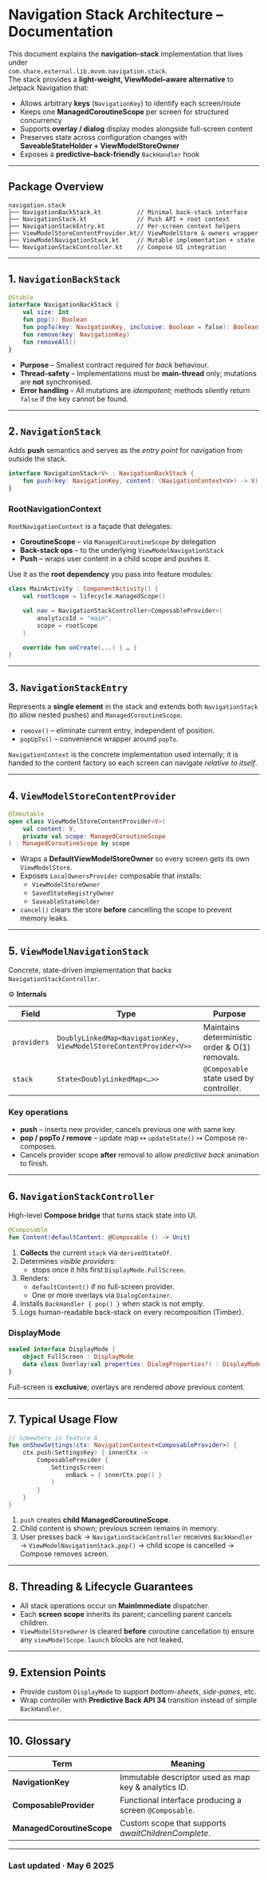 # Navigation Stack Architecture – Documentation

This document explains the **navigation-stack** implementation that lives under  
`com.share.external.lib.mvvm.navigation.stack`.  
The stack provides a **light-weight, ViewModel–aware alternative** to Jetpack
Navigation that:

* Allows arbitrary **keys** (`NavigationKey`) to identify each screen/route
* Keeps one **ManagedCoroutineScope** per screen for structured concurrency
* Supports **overlay / dialog** display modes alongside full-screen content
* Preserves state across configuration changes with
  **SaveableStateHolder + ViewModelStoreOwner**
* Exposes a **predictive–back-friendly** `BackHandler` hook

---

## Package Overview

```
navigation.stack
├── NavigationBackStack.kt          // Minimal back-stack interface
├── NavigationStack.kt              // Push API + root context
├── NavigationStackEntry.kt         // Per-screen context helpers
├── ViewModelStoreContentProvider.kt// ViewModelStore & owners wrapper
├── ViewModelNavigationStack.kt     // Mutable implementation + state
└── NavigationStackController.kt    // Compose UI integration
```

---

## 1. `NavigationBackStack`

```kotlin
@Stable
interface NavigationBackStack {
    val size: Int
    fun pop(): Boolean
    fun popTo(key: NavigationKey, inclusive: Boolean = false): Boolean
    fun remove(key: NavigationKey)
    fun removeAll()
}
```

* **Purpose** – Smallest contract required for *back* behaviour.  
* **Thread-safety** – Implementations must be **main-thread** only; mutations
  are **not** synchronised.  
* **Error handling** – All mutations are *idempotent*; methods silently return
  `false` if the key cannot be found.

---

## 2. `NavigationStack`

Adds **push** semantics and serves as the *entry point* for navigation from
outside the stack.

```kotlin
interface NavigationStack<V> : NavigationBackStack {
    fun push(key: NavigationKey, content: (NavigationContext<V>) -> V)
}
```

### RootNavigationContext

`RootNavigationContext` is a façade that delegates:

* **CoroutineScope** – via `ManagedCoroutineScope` *by* delegation
* **Back-stack ops** – to the underlying `ViewModelNavigationStack`
* **Push** – wraps user content in a child scope and pushes it.

Use it as the **root dependency** you pass into feature modules:

```kotlin
class MainActivity : ComponentActivity() {
    val rootScope = lifecycle.managedScope()

    val nav = NavigationStackController<ComposableProvider>(
        analyticsId = "main",
        scope = rootScope
    )

    override fun onCreate(...) { … }
}
```

---

## 3. `NavigationStackEntry`

Represents a **single element** in the stack and extends both `NavigationStack`
(to allow nested pushes) and `ManagedCoroutineScope`.

* `remove()` – eliminate current entry, independent of position.  
* `popUpTo()` – convenience wrapper around `popTo`.

`NavigationContext` is the concrete implementation used internally; it is
handed to the content factory so each screen can navigate *relative to itself*.

---

## 4. `ViewModelStoreContentProvider`

```kotlin
@Immutable
open class ViewModelStoreContentProvider<V>(
    val content: V,
    private val scope: ManagedCoroutineScope
) : ManagedCoroutineScope by scope
```

* Wraps a **DefaultViewModelStoreOwner** so every screen gets its own
  `ViewModelStore`.  
* Exposes `LocalOwnersProvider` composable that installs:
  * `ViewModelStoreOwner`
  * `SavedStateRegistryOwner`
  * `SaveableStateHolder`
* `cancel()` clears the store **before** cancelling the scope to prevent memory
  leaks.

---

## 5. `ViewModelNavigationStack`

Concrete, state-driven implementation that backs `NavigationStackController`.

⚙️ **Internals**

| Field | Type | Purpose |
|-------|------|---------|
| `providers` | `DoublyLinkedMap<NavigationKey, ViewModelStoreContentProvider<V>>` | Maintains deterministic order & O(1) removals. |
| `stack` | `State<DoublyLinkedMap<…>>` | `@Composable` state used by controller. |

### Key operations

* **push** – inserts new provider, cancels previous one with same key.
* **pop / popTo / remove** – update map ↦ `updateState()` ↦ Compose re-composes.
* Cancels provider scope **after** removal to allow *predictive back* animation
  to finish.

---

## 6. `NavigationStackController`

High-level **Compose bridge** that turns stack state into UI.

```kotlin
@Composable
fun Content(defaultContent: @Composable () -> Unit)
```

1. **Collects** the current `stack` via `derivedStateOf`.
2. Determines *visible providers*:
   * stops once it hits first `DisplayMode.FullScreen`.
3. Renders:
   * `defaultContent()` if no full-screen provider.
   * One or more overlays via `DialogContainer`.
4. Installs `BackHandler { pop() }` when stack is not empty.
5. Logs human-readable back-stack on every recomposition (Timber).

### DisplayMode

```kotlin
sealed interface DisplayMode {
    object FullScreen : DisplayMode
    data class Overlay(val properties: DialogProperties?) : DisplayMode
}
```

Full-screen is **exclusive**; overlays are rendered *above* previous content.

---

## 7. Typical Usage Flow

```kotlin
// Somewhere in feature A
fun onShowSettings(ctx: NavigationContext<ComposableProvider>) {
    ctx.push(SettingsKey) { innerCtx ->
        ComposableProvider {
            SettingsScreen(
                onBack = { innerCtx.pop() }
            )
        }
    }
}
```

1. `push` creates **child ManagedCoroutineScope**.
2. Child content is shown; previous screen remains in memory.
3. User presses back → `NavigationStackController` receives `BackHandler`
   → `ViewModelNavigationStack.pop()` → child scope is cancelled →
   Compose removes screen.

---

## 8. Threading & Lifecycle Guarantees

* All stack operations occur on **MainImmediate** dispatcher.
* Each **screen scope** inherits its parent; cancelling parent cancels children.
* `ViewModelStoreOwner` is cleared **before** coroutine cancellation to ensure
  any `viewModelScope.launch` blocks are not leaked.

---

## 9. Extension Points

* Provide custom `DisplayMode` to support *bottom-sheets*, *side-panes*, etc.
* Wrap controller with **Predictive Back API 34** transition instead of simple
  `BackHandler`.

---

## 10. Glossary

| Term | Meaning |
|------|---------|
| **NavigationKey** | Immutable descriptor used as map key & analytics ID. |
| **ComposableProvider** | Functional interface producing a screen `@Composable`. |
| **ManagedCoroutineScope** | Custom scope that supports *awaitChildrenComplete*. |

---

### Last updated · May 6 2025
